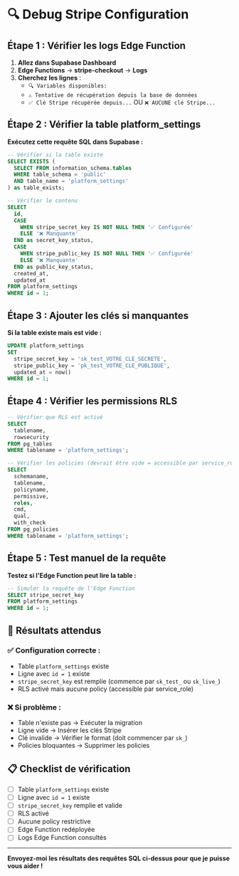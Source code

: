 # 🔍 Debug Stripe Configuration

## Étape 1 : Vérifier les logs Edge Function

1. **Allez dans Supabase Dashboard**
2. **Edge Functions** → **stripe-checkout** → **Logs**
3. **Cherchez les lignes** :
   - `🔍 Variables disponibles:`
   - `⚠️ Tentative de récupération depuis la base de données`
   - `✅ Clé Stripe récupérée depuis...` OU `❌ AUCUNE clé Stripe...`

## Étape 2 : Vérifier la table platform_settings

**Exécutez cette requête SQL dans Supabase :**

```sql
-- Vérifier si la table existe
SELECT EXISTS (
  SELECT FROM information_schema.tables 
  WHERE table_schema = 'public' 
  AND table_name = 'platform_settings'
) as table_exists;

-- Vérifier le contenu
SELECT 
  id,
  CASE 
    WHEN stripe_secret_key IS NOT NULL THEN '✅ Configurée'
    ELSE '❌ Manquante'
  END as secret_key_status,
  CASE 
    WHEN stripe_public_key IS NOT NULL THEN '✅ Configurée'
    ELSE '❌ Manquante'
  END as public_key_status,
  created_at,
  updated_at
FROM platform_settings
WHERE id = 1;
```

## Étape 3 : Ajouter les clés si manquantes

**Si la table existe mais est vide :**

```sql
UPDATE platform_settings
SET 
  stripe_secret_key = 'sk_test_VOTRE_CLE_SECRETE',
  stripe_public_key = 'pk_test_VOTRE_CLE_PUBLIQUE',
  updated_at = now()
WHERE id = 1;
```

## Étape 4 : Vérifier les permissions RLS

```sql
-- Vérifier que RLS est activé
SELECT 
  tablename,
  rowsecurity
FROM pg_tables
WHERE tablename = 'platform_settings';

-- Vérifier les policies (devrait être vide = accessible par service_role uniquement)
SELECT 
  schemaname,
  tablename,
  policyname,
  permissive,
  roles,
  cmd,
  qual,
  with_check
FROM pg_policies
WHERE tablename = 'platform_settings';
```

## Étape 5 : Test manuel de la requête

**Testez si l'Edge Function peut lire la table :**

```sql
-- Simuler la requête de l'Edge Function
SELECT stripe_secret_key 
FROM platform_settings 
WHERE id = 1;
```

## 🎯 Résultats attendus

### ✅ Configuration correcte :
- Table `platform_settings` existe
- Ligne avec `id = 1` existe
- `stripe_secret_key` est remplie (commence par `sk_test_` ou `sk_live_`)
- RLS activé mais aucune policy (accessible par service_role)

### ❌ Si problème :
- Table n'existe pas → Exécuter la migration
- Ligne vide → Insérer les clés Stripe
- Clé invalide → Vérifier le format (doit commencer par `sk_`)
- Policies bloquantes → Supprimer les policies

## 📋 Checklist de vérification

- [ ] Table `platform_settings` existe
- [ ] Ligne avec `id = 1` existe
- [ ] `stripe_secret_key` remplie et valide
- [ ] RLS activé
- [ ] Aucune policy restrictive
- [ ] Edge Function redéployée
- [ ] Logs Edge Function consultés

---

**Envoyez-moi les résultats des requêtes SQL ci-dessus pour que je puisse vous aider !**
